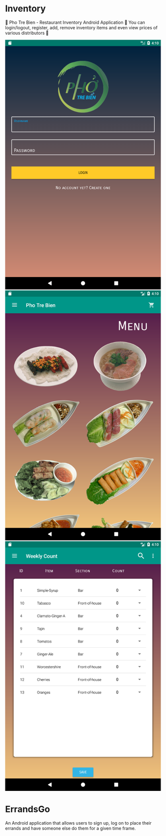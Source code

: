 # Inventory
🥘 Pho Tre Bien - Restaurant Inventory Android Application 🍲 You can login/logout, register, add, remove inventory items and even view prices of various distributors 🍜

![alt tag](Screenshots/Login.png "Login") ![alt tag](Screenshots/Menu.png "Menu") ![alt tag](Screenshots/WeeklyCount.png "Pl") 

# ErrandsGo
An Android application that allows users to sign up, log on to place their errands and have someone else do them for a given time frame.


